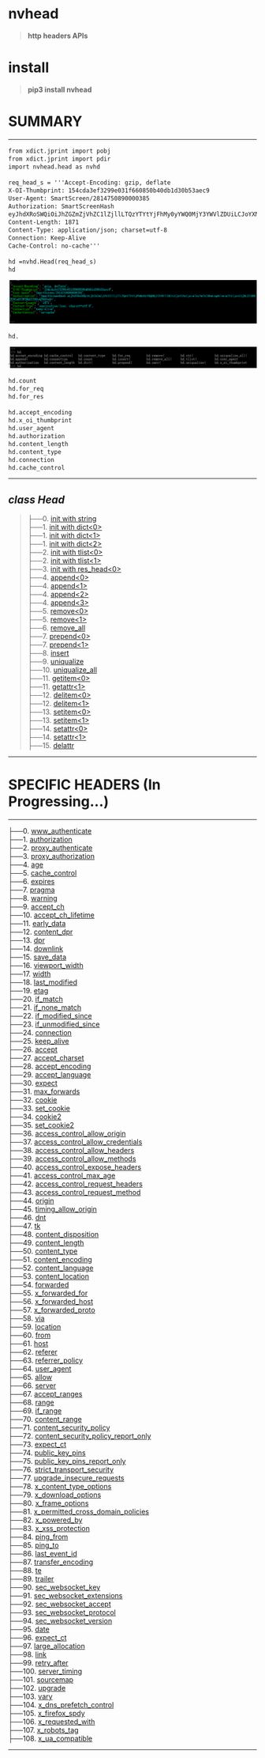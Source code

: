 # nvhead
>__http headers APIs__

# install
>__pip3 install nvhead__

# SUMMARY
-----------------------------------------------------------------------

    from xdict.jprint import pobj
    from xdict.jprint import pdir
    import nvhead.head as nvhd

    req_head_s = '''Accept-Encoding: gzip, deflate
    X-OI-Thumbprint: 154cda3ef3299e031f660850b40db1d30b53aec9
    User-Agent: SmartScreen/2814750890000385
    Authorization: SmartScreenHash eyJhdXRoSWQiOiJhZGZmZjVhZC1lZjllLTQzYTYtYjFhMy0yYWQ0MjY3YWVlZDUiLCJoYXNoIjoielAyTmlkZDkwLzg9Iiwia2V5IjoiUXJBL3lSRHJUNCs0Y2FZRkU2T0NyQT09In0=
    Content-Length: 1871
    Content-Type: application/json; charset=utf-8
    Connection: Keep-Alive
    Cache-Control: no-cache'''
    
    hd =nvhd.Head(req_head_s)
    hd    
![](nvhead/Images/Head.INTRODUCE.1.png)  <br>

    hd.
![](nvhead/Images/Head.INTRODUCE.0.png)  <br>

    hd.count
    hd.for_req
    hd.for_res
    
    hd.accept_encoding
    hd.x_oi_thumbprint
    hd.user_agent
    hd.authorization
    hd.content_length
    hd.content_type
    hd.connection
    hd.cache_control


-----------------------------------------------------------------------

_class Head_  
-------------------------------------------------------------------------
>├──0. [init with string](nvhead/Images/Head.init_with_string.0.png)  <br>
├──1. [init with dict\<0\>](nvhead/Images/Head.init_with_dict.0.png)  <br>
├──1. [init with dict\<1\>](nvhead/Images/Head.init_with_dict.1.png)  <br>
├──1. [init with dict\<2\>](nvhead/Images/Head.init_with_dict.0.png)  <br>
├──2. [init with tlist\<0\>](nvhead/Images/Head.init_with_tlist.0.png)  <br>
├──2. [init with tlist\<1\>](nvhead/Images/Head.init_with_tlist.1.png)  <br>
├──3. [init with res_head\<0\>](nvhead/Images/Head.init_with_res_head.0.png)  <br>
├──4. [append\<0\>](nvhead/Images/Head.append.0.png)  <br>
├──4. [append\<1\>](nvhead/Images/Head.append.1.png)  <br>
├──4. [append\<2\>](nvhead/Images/Head.append.2.png)  <br>
├──4. [append\<3\>](nvhead/Images/Head.append.3.png)  <br>
├──5. [remove\<0\>](nvhead/Images/Head.remove.0.png)  <br>
├──5. [remove\<1\>](nvhead/Images/Head.remove.1.png)  <br>
├──6. [remove_all](nvhead/Images/Head.remove_all.0.png)  <br>
├──7. [prepend\<0\>](nvhead/Images/Head.prepend.0.png)  <br>
├──7. [prepend\<1\>](nvhead/Images/Head.prepend.1.png)  <br>
├──8. [insert](nvhead/Images/Head.insert.0.png)  <br>
├──9. [uniqualize](nvhead/Images/Head.uniqualize.0.png)  <br>
├──10. [uniqualize_all](nvhead/Images/Head.uniqualize_all.0.png)  <br>
├──11. [getitem\<0\>](nvhead/Images/Head.get.0.png)  <br>
├──11. [getattr\<1\>](nvhead/Images/Head.get.1.png)  <br>
├──12. [delitem\<0\>](nvhead/Images/Head.delitem.0.png)  <br>
├──12. [delitem\<1\>](nvhead/Images/Head.delitem.1.png)  <br>
├──13. [setitem\<0\>](nvhead/Images/Head.setitem.0.png)  <br>
├──13. [setitem\<1\>](nvhead/Images/Head.setitem.1.png)  <br>
├──14. [setattr\<0\>](nvhead/Images/Head.setattr.0.png)  <br>
├──14. [setattr\<1\>](nvhead/Images/Head.setattr.1.png)  <br>
├──15. [delattr](nvhead/Images/Head.delattr.0.png)  <br>
-------------------------------------------------------------------------


# SPECIFIC HEADERS (In Progressing...)  

--------------------------------------------------------------------------
├──0. [www_authenticate](nvhead/Images/www_authenticate.0.png)  <br>
├──1. [authorization](nvhead/Images/authorization.0.png)  <br>
├──2. [proxy_authenticate](nvhead/Images/proxy_authenticate.0.png)  <br>
├──3. [proxy_authorization](nvhead/Images/proxy_authorization.0.png)  <br>
├──4. [age](nvhead/Images/age.0.png)  <br>
├──5. [cache_control](nvhead/Images/cache_control.0.png)  <br>
├──6. [expires](nvhead/Images/expires.0.png)  <br>
├──7. [pragma](nvhead/Images/pragma.0.png)  <br>
├──8. [warning](nvhead/Images/warning.0.png)  <br>
├──9. [accept_ch](nvhead/Images/accept_ch.0.png)  <br>
├──10. [accept_ch_lifetime](nvhead/Images/accept_ch_lifetime.0.png)  <br>
├──11. [early_data](nvhead/Images/early_data.0.png)  <br>
├──12. [content_dpr](nvhead/Images/content_dpr.0.png)  <br>
├──13. [dpr](nvhead/Images/dpr.0.png)  <br>
├──14. [downlink](nvhead/Images/downlink.0.png)  <br>
├──15. [save_data](nvhead/Images/save_data.0.png)  <br>
├──16. [viewport_width](nvhead/Images/viewport_width.0.png)  <br>
├──17. [width](nvhead/Images/width.0.png)  <br>
├──18. [last_modified](nvhead/Images/last_modified.0.png)  <br>
├──19. [etag](nvhead/Images/etag.0.png)  <br>
├──20. [if_match](nvhead/Images/if_match.0.png)  <br>
├──21. [if_none_match](nvhead/Images/if_none_match.0.png)  <br>
├──22. [if_modified_since](nvhead/Images/if_modified_since.0.png)  <br>
├──23. [if_unmodified_since](nvhead/Images/if_unmodified_since.0.png)  <br>
├──24. [connection](nvhead/Images/connection.0.png)  <br>
├──25. [keep_alive](nvhead/Images/keep_alive.0.png)  <br>
├──26. [accept](nvhead/ReadMeDetailed/accept.md)<br>
├──27. [accept_charset](nvhead/Images/accept_charset.0.png)  <br>
├──28. [accept_encoding](nvhead/Images/accept_encoding.0.png)  <br>
├──29. [accept_language](nvhead/Images/accept_language.0.png)  <br>
├──30. [expect](nvhead/Images/expect.0.png)  <br>
├──31. [max_forwards](nvhead/Images/max_forwards.0.png)  <br>
├──32. [cookie](nvhead/Images/cookie.0.png)  <br>
├──33. [set_cookie](nvhead/Images/set_cookie.0.png)  <br>
├──34. [cookie2](nvhead/Images/cookie2.0.png)  <br>
├──35. [set_cookie2](nvhead/Images/set_cookie2.0.png)  <br>
├──36. [access_control_allow_origin](nvhead/Images/access_control_allow_origin.0.png)  <br>
├──37. [access_control_allow_credentials](nvhead/Images/access_control_allow_credentials.0.png)  <br>
├──38. [access_control_allow_headers](nvhead/Images/access_control_allow_headers.0.png)  <br>
├──39. [access_control_allow_methods](nvhead/Images/access_control_allow_methods.0.png)  <br>
├──40. [access_control_expose_headers](nvhead/Images/access_control_expose_headers.0.png)  <br>
├──41. [access_control_max_age](nvhead/Images/access_control_max_age.0.png)  <br>
├──42. [access_control_request_headers](nvhead/Images/access_control_request_headers.0.png)  <br>
├──43. [access_control_request_method](nvhead/Images/access_control_request_method.0.png)  <br>
├──44. [origin](nvhead/Images/origin.0.png)  <br>
├──45. [timing_allow_origin](nvhead/Images/timing_allow_origin.0.png)  <br>
├──46. [dnt](nvhead/Images/dnt.0.png)  <br>
├──47. [tk](nvhead/Images/tk.0.png)  <br>
├──48. [content_disposition](nvhead/Images/content_disposition.0.png)  <br>
├──49. [content_length](nvhead/Images/content_length.0.png)  <br>
├──50. [content_type](nvhead/Images/content_type.0.png)  <br>
├──51. [content_encoding](nvhead/Images/content_encoding.0.png)  <br>
├──52. [content_language](nvhead/Images/content_language.0.png)  <br>
├──53. [content_location](nvhead/Images/content_location.0.png)  <br>
├──54. [forwarded](nvhead/Images/forwarded.0.png)  <br>
├──55. [x_forwarded_for](nvhead/Images/x_forwarded_for.0.png)  <br>
├──56. [x_forwarded_host](nvhead/Images/x_forwarded_host.0.png)  <br>
├──57. [x_forwarded_proto](nvhead/Images/x_forwarded_proto.0.png)  <br>
├──58. [via](nvhead/Images/via.0.png)  <br>
├──59. [location](nvhead/Images/location.0.png)  <br>
├──60. [from](nvhead/Images/from.0.png)  <br>
├──61. [host](nvhead/Images/host.0.png)  <br>
├──62. [referer](nvhead/Images/referer.0.png)  <br>
├──63. [referrer_policy](nvhead/Images/referrer_policy.0.png)  <br>
├──64. [user_agent](nvhead/Images/user_agent.0.png)  <br>
├──65. [allow](nvhead/Images/allow.0.png)  <br>
├──66. [server](nvhead/Images/server.0.png)  <br>
├──67. [accept_ranges](nvhead/Images/accept_ranges.0.png)  <br>
├──68. [range](nvhead/Images/range.0.png)  <br>
├──69. [if_range](nvhead/Images/if_range.0.png)  <br>
├──70. [content_range](nvhead/Images/content_range.0.png)  <br>
├──71. [content_security_policy](nvhead/Images/content_security_policy.0.png)  <br>
├──72. [content_security_policy_report_only](nvhead/Images/content_security_policy_report_only.0.png)  <br>
├──73. [expect_ct](nvhead/Images/expect_ct.0.png)  <br>
├──74. [public_key_pins](nvhead/Images/public_key_pins.0.png)  <br>
├──75. [public_key_pins_report_only](nvhead/Images/public_key_pins_report_only.0.png)  <br>
├──76. [strict_transport_security](nvhead/Images/strict_transport_security.0.png)  <br>
├──77. [upgrade_insecure_requests](nvhead/Images/upgrade_insecure_requests.0.png)  <br>
├──78. [x_content_type_options](nvhead/Images/x_content_type_options.0.png)  <br>
├──79. [x_download_options](nvhead/Images/x_download_options.0.png)  <br>
├──80. [x_frame_options](nvhead/Images/x_frame_options.0.png)  <br>
├──81. [x_permitted_cross_domain_policies](nvhead/Images/x_permitted_cross_domain_policies.0.png)  <br>
├──82. [x_powered_by](nvhead/Images/x_powered_by.0.png)  <br>
├──83. [x_xss_protection](nvhead/Images/x_xss_protection.0.png)  <br>
├──84. [ping_from](nvhead/Images/ping_from.0.png)  <br>
├──85. [ping_to](nvhead/Images/ping_to.0.png)  <br>
├──86. [last_event_id](nvhead/Images/last_event_id.0.png)  <br>
├──87. [transfer_encoding](nvhead/Images/transfer_encoding.0.png)  <br>
├──88. [te](nvhead/Images/te.0.png)  <br>
├──89. [trailer](nvhead/Images/trailer.0.png)  <br>
├──90. [sec_websocket_key](nvhead/Images/sec_websocket_key.0.png)  <br>
├──91. [sec_websocket_extensions](nvhead/Images/sec_websocket_extensions.0.png)  <br>
├──92. [sec_websocket_accept](nvhead/Images/sec_websocket_accept.0.png)  <br>
├──93. [sec_websocket_protocol](nvhead/Images/sec_websocket_protocol.0.png)  <br>
├──94. [sec_websocket_version](nvhead/Images/sec_websocket_version.0.png)  <br>
├──95. [date](nvhead/Images/date.0.png)  <br>
├──96. [expect_ct](nvhead/Images/expect_ct.0.png)  <br>
├──97. [large_allocation](nvhead/Images/large_allocation.0.png)  <br>
├──98. [link](nvhead/Images/link.0.png)  <br>
├──99. [retry_after](nvhead/Images/retry_after.0.png)  <br>
├──100. [server_timing](nvhead/Images/server_timing.0.png)  <br>
├──101. [sourcemap](nvhead/Images/sourcemap.0.png)  <br>
├──102. [upgrade](nvhead/Images/upgrade.0.png)  <br>
├──103. [vary](nvhead/Images/vary.0.png)  <br>
├──104. [x_dns_prefetch_control](nvhead/Images/x_dns_prefetch_control.0.png)  <br>
├──105. [x_firefox_spdy](nvhead/Images/x_firefox_spdy.0.png)  <br>
├──106. [x_requested_with](nvhead/Images/x_requested_with.0.png)  <br>
├──107. [x_robots_tag](nvhead/Images/x_robots_tag.0.png)  <br>
├──108. [x_ua_compatible](nvhead/Images/x_ua_compatible.0.png)  <br>  

--------------------------------------------------------------------------
